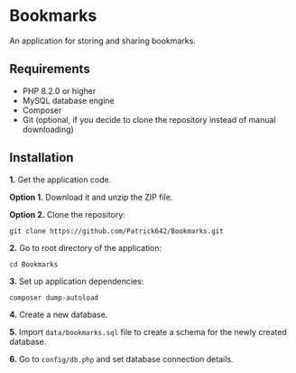 # Bookmarks
An application for storing and sharing bookmarks. 

## Requirements
  * PHP 8.2.0 or higher
  * MySQL database engine
  * Composer
  * Git (optional, if you decide to clone the repository instead of manual downloading)

## Installation
**1.** Get the application code.

**Option 1.** Download it and unzip the ZIP file.

**Option 2.** Clone the repository:

```
git clone https://github.com/Patrick642/Bookmarks.git
```

**2.** Go to root directory of the application:

```
cd Bookmarks
```

**3.** Set up application dependencies:

```
composer dump-autoload
```

**4.** Create a new database.

**5.** Import `data/bookmarks.sql` file to create a schema for the newly created database.

**6.** Go to `config/db.php` and set database connection details.
